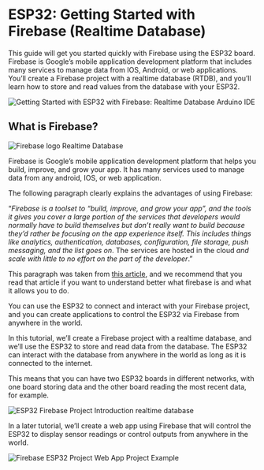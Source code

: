 # ESP32: Getting Started with Firebase (Realtime Database)

This guide will get you started quickly with Firebase using the ESP32 board. Firebase is Google’s mobile application development platform that includes many services to manage data from IOS, Android, or web applications. You’ll create a Firebase project with a realtime database (RTDB), and you’ll learn how to store and read values from the database with your ESP32.

![Getting Started with ESP32 with Firebase: Realtime Database Arduino IDE](https://i0.wp.com/randomnerdtutorials.com/wp-content/uploads/2021/08/ESP32-Getting-Started-Firebase.jpg?resize=828%2C466&quality=100&strip=all&ssl=1)



## What is Firebase?

![Firebase logo Realtime Database](https://i0.wp.com/randomnerdtutorials.com/wp-content/uploads/2021/08/Firebase-logo.png?resize=750%2C211&quality=100&strip=all&ssl=1)

Firebase is Google’s mobile application development platform that helps you build, improve, and grow your app. It has many services used to manage data from any android, IOS, or web application.

The following paragraph clearly explains the advantages of using Firebase:

“_Firebase is a toolset to “build, improve, and grow your app”, and the tools it gives you cover a large portion of the services that developers would normally have to build themselves_  _but don’t really want to build because they’d rather be focusing on the app experience itself. This includes things like analytics, authentication, databases, configuration, file storage, push messaging, and the list goes on_. The services are hosted in the cloud _and scale with little to no effort on the part of the developer_.”

This paragraph was taken from  [this article](https://medium.com/firebase-developers/what-is-firebase-the-complete-story-abridged-bcc730c5f2c0), and we recommend that you read that article if you want to understand better what firebase is and what it allows you to do.

You can use the ESP32 to connect and interact with your Firebase project, and you can create applications to control the ESP32 via Firebase from anywhere in the world.

In this tutorial, we’ll create a Firebase project with a realtime database, and we’ll use the ESP32 to store and read data from the database. The ESP32 can interact with the database from anywhere in the world as long as it is connected to the internet.

This means that you can have two ESP32 boards in different networks, with one board storing data and the other board reading the most recent data, for example.

![ESP32 Firebase Project Introduction realtime database](https://i0.wp.com/randomnerdtutorials.com/wp-content/uploads/2021/08/Firebase-ESP32-Project-Intro.png?resize=750%2C227&quality=100&strip=all&ssl=1)

In a later tutorial, we’ll create a web app using Firebase that will control the ESP32 to display sensor readings or control outputs from anywhere in the world.

![Firebase ESP32 Project Web App Project Example](https://i0.wp.com/randomnerdtutorials.com/wp-content/uploads/2021/08/Firebase-ESP32-Project-Web-App-Project-Example.png?resize=750%2C325&quality=100&strip=all&ssl=1)